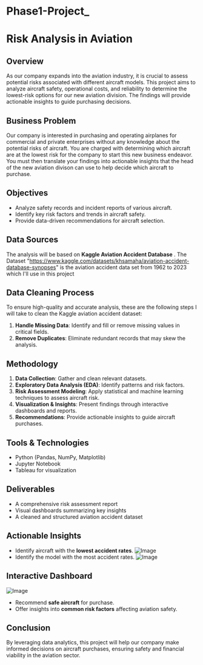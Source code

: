 # Phase1-Project_
# Risk Analysis in Aviation

## Overview
As our company expands into the aviation industry, it is crucial to assess potential risks associated with different aircraft models. This project aims to analyze aircraft safety, operational costs, and reliability to determine the lowest-risk options for our new aviation division. The findings will provide actionable insights to guide purchasing decisions.

## Business Problem
Our company is interested in purchasing and operating airplanes for commercial and private enterprises without any knowledge about the potential risks of aircraft. You are charged with determining which aircraft are at the lowest risk for the company to start this new business endeavor. You must then translate your findings into actionable insights that the head of the new aviation divison can use to help decide which aircraft to purchase.

## Objectives
- Analyze safety records and incident reports of various aircraft.
- Identify key risk factors and trends in aircraft safety.
- Provide data-driven recommendations for aircraft selection.

## Data Sources
The analysis will be based on **Kaggle Aviation Accident Database** . The Dataset "https://www.kaggle.com/datasets/khsamaha/aviation-accident-database-synopses" is the aviation accident data set from 1962 to 2023 which I'll use in this project

## Data Cleaning Process
To ensure high-quality and accurate analysis, these are the following steps I will take to clean the Kaggle aviation accident dataset:
1. **Handle Missing Data**: Identify and fill or remove missing values in critical fields.
2. **Remove Duplicates**: Eliminate redundant records that may skew the analysis.

## Methodology
1. **Data Collection**: Gather and clean relevant datasets.
2. **Exploratory Data Analysis (EDA)**: Identify patterns and risk factors.
3. **Risk Assessment Modeling**: Apply statistical and machine learning techniques to assess aircraft risk.
4. **Visualization & Insights**: Present findings through interactive dashboards and reports.
5. **Recommendations**: Provide actionable insights to guide aircraft purchases.

## Tools & Technologies
- Python (Pandas, NumPy, Matplotlib)
- Jupyter Notebook
- Tableau for visualization

## Deliverables
- A comprehensive risk assessment report
- Visual dashboards summarizing key insights
- A cleaned and structured aviation accident dataset

## Actionable Insights
- Identify aircraft with the **lowest accident rates**.
  ![Image](https://github.com/Wambui254-dev/Phase1-Project_/blob/989822cab80b62191accd1da09e933f42614142a/Model%20With%20the%20most%20accident%20rate.png)
- Identify the model with the most accident rates.
 ![Image](https://github.com/Wambui254-dev/Phase1-Project_/blob/989822cab80b62191accd1da09e933f42614142a/Model%20With%20the%20most%20accident%20rate.png)
## Interactive Dashboard 
![Image](https://github.com/Wambui254-dev/Phase1-Project_/blob/989822cab80b62191accd1da09e933f42614142a/Tableau%20AviationD.Set%20Visualization.png)
- Recommend **safe aircraft** for purchase.
- Offer insights into **common risk factors** affecting aviation safety.

## Conclusion
By leveraging data analytics, this project will help our company make informed decisions on aircraft purchases, ensuring safety and financial viability in the aviation sector.

